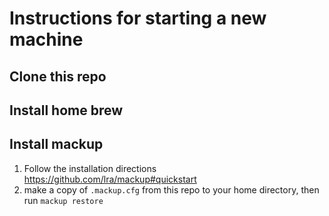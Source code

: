# Instructions for starting a new machine

## Clone this repo

## Install home brew


## Install mackup
1. Follow the installation directions https://github.com/lra/mackup#quickstart
2. make a copy of `.mackup.cfg` from this repo to your home directory, then run `mackup restore` 
